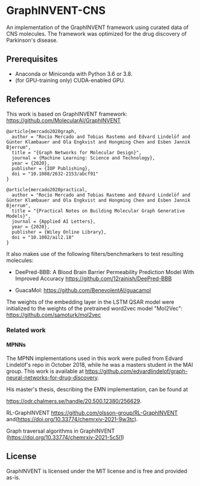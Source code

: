 # GraphINVENT-CNS
An implementation of the GraphINVENT framework using curated data of CNS molecules. The framework was optimized for the drug discovery of Parkinson's disease. 

## Prerequisites
* Anaconda or Miniconda with Python 3.6 or 3.8.
* (for GPU-training only) CUDA-enabled GPU.

## References
This work is based on GraphINVENT framework:
https://github.com/MolecularAI/GraphINVENT

```
@article{mercado2020graph,
  author = "Rocío Mercado and Tobias Rastemo and Edvard Lindelöf and Günter Klambauer and Ola Engkvist and Hongming Chen and Esben Jannik Bjerrum",
  title = "{Graph Networks for Molecular Design}",
  journal = {Machine Learning: Science and Technology},
  year = {2020},
  publisher = {IOP Publishing},
  doi = "10.1088/2632-2153/abcf91"
}

@article{mercado2020practical,
  author = "Rocío Mercado and Tobias Rastemo and Edvard Lindelöf and Günter Klambauer and Ola Engkvist and Hongming Chen and Esben Jannik Bjerrum",
  title = "{Practical Notes on Building Molecular Graph Generative Models}",
  journal = {Applied AI Letters},
  year = {2020},
  publisher = {Wiley Online Library},
  doi = "10.1002/ail2.18"
}
```


It also makes use of the following filters/benchmarkers to test resulting molecules:
* DeePred-BBB: A Blood Brain Barrier Permeability Prediction Model With Improved Accuracy
https://github.com/12rajnish/DeePred-BBB

* GuacaMol:
https://github.com/BenevolentAI/guacamol

The weights of the embedding layer in the LSTM QSAR model were initialized to the weights of the pretrained word2vec model "Mol2Vec":
https://github.com/samoturk/mol2vec


### Related work
#### MPNNs
The MPNN implementations used in this work were pulled from Edvard Lindelöf's repo in October 2018, while he was a masters student in the MAI group. This work is available at
https://github.com/edvardlindelof/graph-neural-networks-for-drug-discovery.

His master's thesis, describing the EMN implementation, can be found at

https://odr.chalmers.se/handle/20.500.12380/256629.

RL-GraphINVENT
https://github.com/olsson-group/RL-GraphINVENT and(https://doi.org/10.33774/chemrxiv-2021-9w3tc).

Graph traversal algorithms in GraphINVENT
(https://doi.org/10.33774/chemrxiv-2021-5c5l1)

## License
GraphINVENT is licensed under the MIT license and is free and provided as-is.
